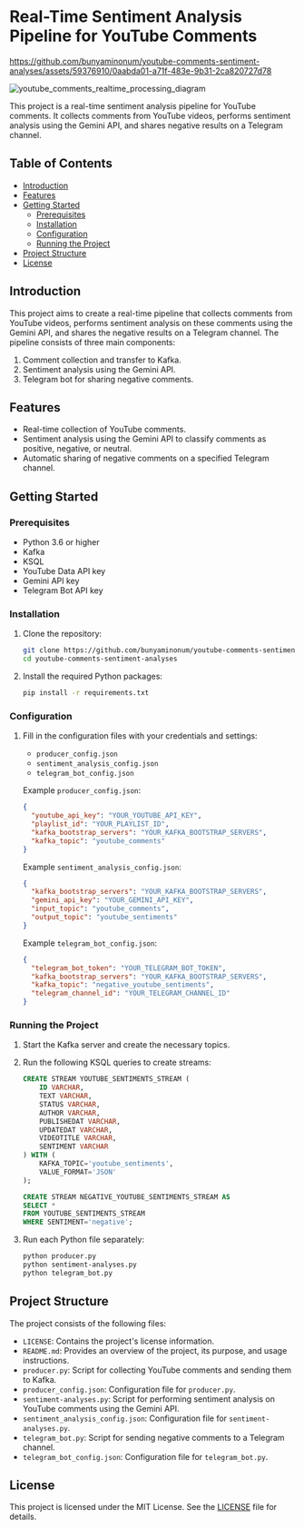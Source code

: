 # Real-Time Sentiment Analysis Pipeline for YouTube Comments


https://github.com/bunyaminonum/youtube-comments-sentiment-analyses/assets/59376910/0aabda01-a71f-483e-9b31-2ca820727d78

![youtube_comments_realtime_processing_diagram](https://github.com/bunyaminonum/youtube-comments-sentiment-analyses/assets/59376910/c9e83868-578b-45d6-bf3a-42bac2507991)

This project is a real-time sentiment analysis pipeline for YouTube comments. It collects comments from YouTube videos, performs sentiment analysis using the Gemini API, and shares negative results on a Telegram channel.

## Table of Contents
- [Introduction](#introduction)
- [Features](#features)
- [Getting Started](#getting-started)
  - [Prerequisites](#prerequisites)
  - [Installation](#installation)
  - [Configuration](#configuration)
  - [Running the Project](#running-the-project)
- [Project Structure](#project-structure)
- [License](#license)

## Introduction
This project aims to create a real-time pipeline that collects comments from YouTube videos, performs sentiment analysis on these comments using the Gemini API, and shares the negative results on a Telegram channel. The pipeline consists of three main components:
1. Comment collection and transfer to Kafka.
2. Sentiment analysis using the Gemini API.
3. Telegram bot for sharing negative comments.

## Features
- Real-time collection of YouTube comments.
- Sentiment analysis using the Gemini API to classify comments as positive, negative, or neutral.
- Automatic sharing of negative comments on a specified Telegram channel.

## Getting Started

### Prerequisites
- Python 3.6 or higher
- Kafka
- KSQL
- YouTube Data API key
- Gemini API key
- Telegram Bot API key

### Installation
1. Clone the repository:
   ```bash
   git clone https://github.com/bunyaminonum/youtube-comments-sentiment-analyses.git
   cd youtube-comments-sentiment-analyses
   ```

2. Install the required Python packages:
   ```bash
   pip install -r requirements.txt
   ```

### Configuration
1. Fill in the configuration files with your credentials and settings:
   - `producer_config.json`
   - `sentiment_analysis_config.json`
   - `telegram_bot_config.json`

   Example `producer_config.json`:
   ```json
   {
     "youtube_api_key": "YOUR_YOUTUBE_API_KEY",
     "playlist_id": "YOUR_PLAYLIST_ID",
     "kafka_bootstrap_servers": "YOUR_KAFKA_BOOTSTRAP_SERVERS",
     "kafka_topic": "youtube_comments"
   }
   ```

   Example `sentiment_analysis_config.json`:
   ```json
   {
     "kafka_bootstrap_servers": "YOUR_KAFKA_BOOTSTRAP_SERVERS",
     "gemini_api_key": "YOUR_GEMINI_API_KEY",
     "input_topic": "youtube_comments",
     "output_topic": "youtube_sentiments"
   }
   ```

   Example `telegram_bot_config.json`:
   ```json
   {
     "telegram_bot_token": "YOUR_TELEGRAM_BOT_TOKEN",
     "kafka_bootstrap_servers": "YOUR_KAFKA_BOOTSTRAP_SERVERS",
     "kafka_topic": "negative_youtube_sentiments",
     "telegram_channel_id": "YOUR_TELEGRAM_CHANNEL_ID"
   }
   ```

### Running the Project
1. Start the Kafka server and create the necessary topics.
2. Run the following KSQL queries to create streams:
   ```sql
   CREATE STREAM YOUTUBE_SENTIMENTS_STREAM (
       ID VARCHAR,
       TEXT VARCHAR,
       STATUS VARCHAR,
       AUTHOR VARCHAR,
       PUBLISHEDAT VARCHAR,
       UPDATEDAT VARCHAR,
       VIDEOTITLE VARCHAR,
       SENTIMENT VARCHAR
   ) WITH (
       KAFKA_TOPIC='youtube_sentiments', 
       VALUE_FORMAT='JSON'
   );

   CREATE STREAM NEGATIVE_YOUTUBE_SENTIMENTS_STREAM AS 
   SELECT * 
   FROM YOUTUBE_SENTIMENTS_STREAM 
   WHERE SENTIMENT='negative';
   ```

3. Run each Python file separately:
   ```bash
   python producer.py
   python sentiment-analyses.py
   python telegram_bot.py
   ```

## Project Structure
The project consists of the following files:

- `LICENSE`: Contains the project's license information.
- `README.md`: Provides an overview of the project, its purpose, and usage instructions.
- `producer.py`: Script for collecting YouTube comments and sending them to Kafka.
- `producer_config.json`: Configuration file for `producer.py`.
- `sentiment-analyses.py`: Script for performing sentiment analysis on YouTube comments using the Gemini API.
- `sentiment_analysis_config.json`: Configuration file for `sentiment-analyses.py`.
- `telegram_bot.py`: Script for sending negative comments to a Telegram channel.
- `telegram_bot_config.json`: Configuration file for `telegram_bot.py`.

## License
This project is licensed under the MIT License. See the [LICENSE](LICENSE) file for details.
